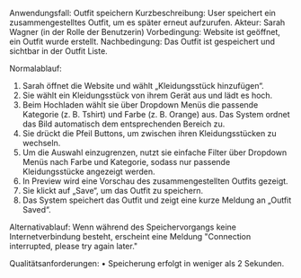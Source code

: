 Anwendungsfall: Outfit speichern 
Kurzbeschreibung: User speichert ein zusammengestelltes Outfit, um es später erneut aufzurufen. 
Akteur: Sarah Wagner (in der Rolle der Benutzerin)
Vorbedingung: Website ist geöffnet, ein Outfit wurde erstellt. 
Nachbedingung: Das Outfit ist gespeichert und sichtbar in der Outfit Liste. 

Normalablauf: 
1.	Sarah öffnet die Website und wählt „Kleidungsstück hinzufügen“.
2.  Sie wählt ein Kleidungsstück von ihrem Gerät aus und lädt es hoch.
3.  Beim Hochladen wählt sie über Dropdown Menüs die passende Kategorie (z. B. Tshirt) und Farbe (z. B. Orange) aus. Das System ordnet das Bild automatisch dem entsprechenden Bereich zu.
4.  Sie drückt die Pfeil Buttons, um zwischen ihren Kleidungsstücken zu wechseln.
5.  Um die Auswahl einzugrenzen, nutzt sie einfache Filter über Dropdown Menüs nach Farbe und Kategorie, sodass nur passende Kleidungsstücke angezeigt werden.
6.  In Preview wird eine Vorschau des zusammengestellten Outfits gezeigt.
7.  Sie klickt auf „Save“, um das Outfit zu speichern.
8.  Das System speichert das Outfit und zeigt eine kurze Meldung an „Outfit Saved“.

Alternativablauf: 
Wenn während des Speichervorgangs keine Internetverbindung besteht, erscheint eine Meldung "Connection interrupted, please try again later."

Qualitätsanforderungen: 
•	Speicherung erfolgt in weniger als 2 Sekunden.



